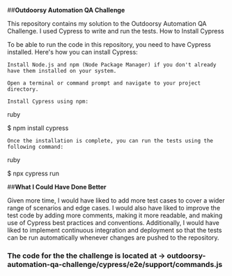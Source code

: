 ##<b>Outdoorsy Automation QA Challenge</b>

This repository contains my solution to the Outdoorsy Automation QA Challenge. I used Cypress to write and run the tests.
How to Install Cypress

To be able to run the code in this repository, you need to have Cypress installed. Here's how you can install Cypress:

    Install Node.js and npm (Node Package Manager) if you don't already have them installed on your system.

    Open a terminal or command prompt and navigate to your project directory.

    Install Cypress using npm:

ruby

$ npm install cypress

    Once the installation is complete, you can run the tests using the following command:

ruby

$ npx cypress run

##<b>What I Could Have Done Better</b>

Given more time, I would have liked to add more test cases to cover a wider range of scenarios and edge cases. I would also have liked to improve the test code by adding more comments, making it more readable, and making use of Cypress best practices and conventions. Additionally, I would have liked to implement continuous integration and deployment so that the tests can be run automatically whenever changes are pushed to the repository.

### The code for the the challenge is located at -> outdoorsy-automation-qa-challenge/cypress/e2e/support/commands.js
